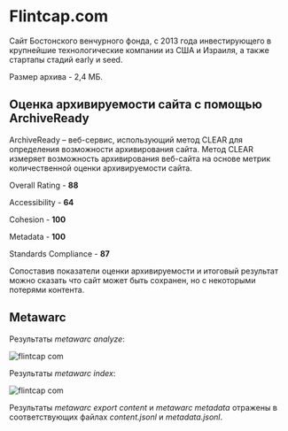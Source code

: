 # Flintcap.com

Сайт Бостонского венчурного фонда, с 2013 года инвестирующего в крупнейшие технологические компании из США и Израиля, а также стартапы стадий early и seed.

Размер архива - 2,4 МБ.

## Оценка архивируемости сайта с помощью ArchiveReady
ArchiveReady – веб-сервис, использующий метод CLEAR для определения возможности архивирования сайта. Метод CLEAR измеряет возможность архивирования веб-сайта на основе метрик количественной оценки архивируемости сайта.

Overall Rating - **88**

Accessibility - **64**

Cohesion - **100**

Metadata - **100**

Standards Compliance - **87**

Сопоставив показатели оценки архивируемости и итоговый результат можно сказать что сайт может быть сохранен, но с некоторыми потерями контента.

## Metawarc
Результаты _metawarc analyze_:

![flintcap com](https://github.com/dariaplishko/VCsWebArchive/assets/112751379/9682d13b-c44b-4323-8871-a29e902d7fee")


Результаты _metawarc index_:

![flintcap com](https://github.com/dariaplishko/VCsWebArchive/assets/112751379/5789ced9-60af-4fd8-8dae-b69916d2c8c1")

Результаты _metawarc export content_ и _metawarc metadata_ отражены в соответствующих файлах _content.jsonl_ и _metadata.jsonl_.
